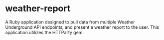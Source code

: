 # weather-report
A Ruby application designed to pull data from multiple Weather Underground API endpoints, and present a weather report to the user.  This application utilizes the HTTParty gem.
